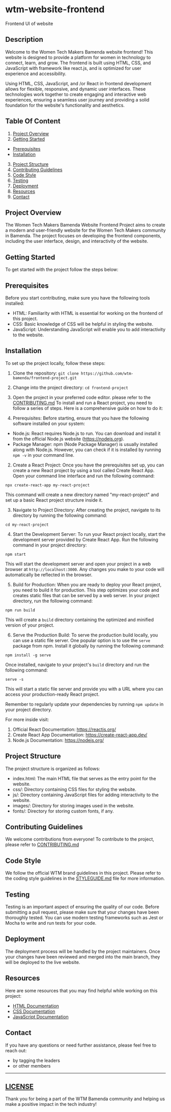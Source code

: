 # wtm-website-frontend
Frontend UI of website

Description 
------------

Welcome to the Women Tech Makers Bamenda website frontend! This website is designed to provide a platform for women in technology to connect, learn, and grow. The frontend is built using HTML, CSS, and JavaScript with framework like react.js, and is optimized for user experience and accessibility.

Using HTML, CSS, JavaScript, and /or React in frontend development allows for flexible, responsive, and dynamic user interfaces. These technologies work together to create engaging and interactive web experiences, ensuring a seamless user journey and providing a solid foundation for the website's functionality and aesthetics.


Table Of Content
-----------------

1. [Project Overview](#project-overview)
2. [Getting Started](#getting-started)
  - [Prerequisites](#prerequisites)
  - [Installation](#installation)
3. [Project Structure](#project-structure)
4. [Contributing Guidelines](#contributing-guidelines)
5. [Code Style](#code-style)
6. [Testing](#testing)
7. [Deployment](#deployment)
8. [Resources](#resources)
9. [Contact](#contact)
    

  ## Project Overview
The Women Tech Makers Bamenda Website Frontend Project aims to create a modern and user-friendly website for the Women Tech Makers community in Bamenda. The project focuses on developing the frontend components, including the user interface, design, and interactivity of the website.

## Getting Started
To get started with the project follow the steps below:
## Prerequisites
Before you start contributing, make sure you have the following tools installed:

- HTML: Familiarity with HTML is essential for working on the frontend of this project.
- CSS: Basic knowledge of CSS will be helpful in styling the website.
- JavaScript: Understanding JavaScript will enable you to add interactivity to the website.  
## Installation
To set up the project locally, follow these steps:
1. Clone the repository: `git clone https://github.com/wtm-bamenda/frontend-project.git`
2. Change into the project directory: `cd frontend-project`
3. Open the project in your preferred code editor.
   please refer to the [CONTRIBUTING.md](CONTRIBUTING.md)
 To install and run a React project, you need to follow a series of steps. Here is a comprehensive guide on how to do it:
   
1. Prerequisites: Before starting, ensure that you have the following software installed on your system:
- Node.js: React requires Node.js to run. You can download and install it from the official Node.js website (https://nodejs.org).
- Package Manager: npm (Node Package Manager) is usually installed along with Node.js. However, you can check if it is installed by running `npm -v` in your command line.

2. Create a React Project: Once you have the prerequisites set up, you can create a new React project by using a tool called Create React App. Open your command line interface and run the following command:
```
npx create-react-app my-react-project
```
This command will create a new directory named "my-react-project" and set up a basic React project structure inside it.

3. Navigate to Project Directory: After creating the project, navigate to its directory by running the following command:
```
cd my-react-project
```

4. Start the Development Server: To run your React project locally, start the development server provided by Create React App. Run the following command in your project directory:
```
npm start
```
This will start the development server and open your project in a web browser at `http://localhost:3000`. Any changes you make to your code will automatically be reflected in the browser.

5. Build for Production: When you are ready to deploy your React project, you need to build it for production. This step optimizes your code and creates static files that can be served by a web server. In your project directory, run the following command:
```
npm run build
```
This will create a `build` directory containing the optimized and minified version of your project.

6. Serve the Production Build: To serve the production build locally, you can use a static file server. One popular option is to use the `serve` package from npm. Install it globally by running the following command:
```
npm install -g serve
```
Once installed, navigate to your project's `build` directory and run the following command:
```
serve -s
```
This will start a static file server and provide you with a URL where you can access your production-ready React project.

Remember to regularly update your dependencies by running `npm update` in your project directory.

For more inside visit:
1. Official React Documentation: https://reactjs.org/
2. Create React App Documentation: https://create-react-app.dev/
3. Node.js Documentation: https://nodejs.org/

  ## Project Structure
The project structure is organized as follows:
- index.html: The main HTML file that serves as the entry point for the website.
- css/: Directory containing CSS files for styling the website.
- js/: Directory containing JavaScript files for adding interactivity to the website.
- images/: Directory for storing images used in the website.
- fonts/: Directory for storing custom fonts, if any.

 ## Contributing Guidelines
We welcome contributions from everyone! To contribute to the project, please refer to [CONTRIBUTING.md](CONTRIBUTING.md)

 ##  Code Style
We follow the official WTM brand guidelines in this project. Please refer to the coding style guidelines in the [STYLEGUIDE.md](STYLEGUIDE.md) file for more information.

##  Testing
Testing is an important aspect of ensuring the quality of our code. Before submitting a pull request, please make sure that your changes have been thoroughly tested. You can use modern testing frameworks such as Jest or Mocha to write and run tests for your code.

## Deployment
The deployment process will be handled by the project maintainers. Once your changes have been reviewed and merged into the main branch, they will be deployed to the live website.

## Resources
Here are some resources that you may find helpful while working on this project:
- [HTML Documentation](https://developer.mozilla.org/en-US/docs/Web/HTML)
- [CSS Documentation](https://developer.mozilla.org/en-US/docs/Web/CSS)
- [JavaScript Documentation](https://developer.mozilla.org/en-US/docs/Web/JavaScript)
## Contact
If you have any questions or need further assistance, please feel free to reach out:
- by tagging the leaders
- or other members 

---

## [LICENSE](LICENSE)

Thank you for being a part of the WTM Bamenda community and helping us make a positive impact in the tech industry!

